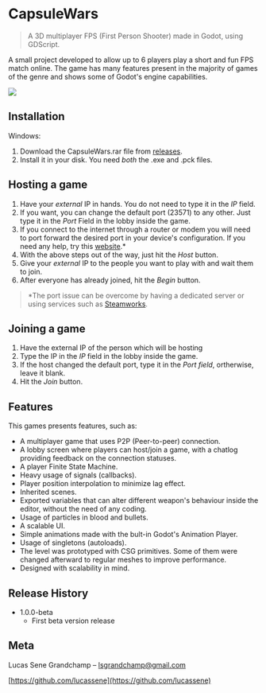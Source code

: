 # CapsuleWars
> A 3D multiplayer FPS (First Person Shooter) made in Godot, using GDScript.

A small project developed to allow up to 6 players play a short and fun FPS match online. The game has many features present in the majority of games of the genre and shows some of Godot's engine capabilities.

![](https://i.ibb.co/2kkhrkp/Capsule-Wars-Screen.jpg)

## Installation

Windows:

1. Download the CapsuleWars.rar file from [releases](https://github.com/lucassene/CapsuleWars/releases).
2. Install it in your disk. You need *both* the .exe and .pck files.

## Hosting a game

1. Have your *external* IP in hands. You do not need to type it in the *IP* field.
2. If you want, you can change the default port (23571) to any other. Just type it in the *Port* Field in the lobby inside the game.
3. If you connect to the internet through a router or modem you will need to port forward the desired port in your device's configuration. If you need any help, try this [website](https://www.noip.com/support/knowledgebase/general-port-forwarding-guide/).*
4. With the above steps out of the way, just hit the *Host* button.
5. Give your *external* IP to the people you want to play with and wait them to join.
6. After everyone has already joined, hit the *Begin* button.
> *The port issue can be overcome by having a dedicated server or using services such as [Steamworks](https://partner.steamgames.com/).

## Joining a game

1. Have the external IP of the person which will be hosting
2. Type the IP in the *IP* field in the lobby inside the game.
3. If the host changed the default port, type it in the *Port field*, ortherwise, leave it blank.
3. Hit the *Join* button.

## Features

This games presents features, such as:
- A multiplayer game that uses P2P (Peer-to-peer) connection.
- A lobby screen where players can host/join a game, with a chatlog providing feedback on the connection statuses.
- A player Finite State Machine.
- Heavy usage of signals (callbacks).
- Player position interpolation to minimize lag effect.
- Inherited scenes.
- Exported variables that can alter different weapon's behaviour inside the editor, without the need of any coding.
- Usage of particles in blood and bullets.
- A scalable UI.
- Simple animations made with the bult-in Godot's Animation Player.
- Usage of singletons (autoloads).
- The level was prototyped with CSG primitives. Some of them were changed afterward to regular meshes to improve performance.
- Designed with scalability in mind.


## Release History

* 1.0.0-beta
    * First beta version release

## Meta

Lucas Sene Grandchamp – lsgrandchamp@gmail.com

[https://github.com/lucassene](https://github.com/lucassene)
